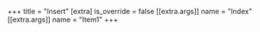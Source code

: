 +++
title = "Insert"
[extra]
is_override = false
[[extra.args]]
name = "Index"
[[extra.args]]
name = "Item1"
+++